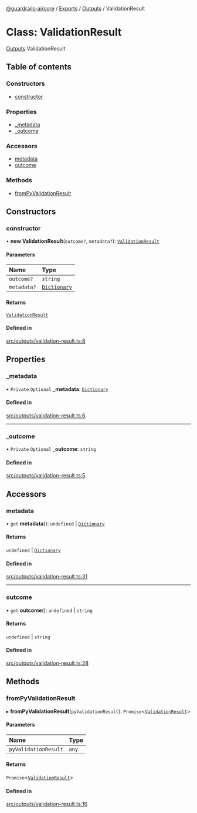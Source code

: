 [@guardrails-ai/core](../README.md) / [Exports](../modules.md) / [Outputs](../modules/Outputs.md) / ValidationResult

# Class: ValidationResult

[Outputs](../modules/Outputs.md).ValidationResult

## Table of contents

### Constructors

- [constructor](Outputs.ValidationResult.md#constructor)

### Properties

- [\_metadata](Outputs.ValidationResult.md#_metadata)
- [\_outcome](Outputs.ValidationResult.md#_outcome)

### Accessors

- [metadata](Outputs.ValidationResult.md#metadata)
- [outcome](Outputs.ValidationResult.md#outcome)

### Methods

- [fromPyValidationResult](Outputs.ValidationResult.md#frompyvalidationresult)

## Constructors

### constructor

• **new ValidationResult**(`outcome?`, `metadata?`): [`ValidationResult`](Outputs.ValidationResult.md)

#### Parameters

| Name | Type |
| :------ | :------ |
| `outcome?` | `string` |
| `metadata?` | [`Dictionary`](../modules/Types.md#dictionary) |

#### Returns

[`ValidationResult`](Outputs.ValidationResult.md)

#### Defined in

[src/outputs/validation-result.ts:8](https://github.com/guardrails-ai/guardrails-js/blob/45cd49e/src/outputs/validation-result.ts#L8)

## Properties

### \_metadata

• `Private` `Optional` **\_metadata**: [`Dictionary`](../modules/Types.md#dictionary)

#### Defined in

[src/outputs/validation-result.ts:6](https://github.com/guardrails-ai/guardrails-js/blob/45cd49e/src/outputs/validation-result.ts#L6)

___

### \_outcome

• `Private` `Optional` **\_outcome**: `string`

#### Defined in

[src/outputs/validation-result.ts:5](https://github.com/guardrails-ai/guardrails-js/blob/45cd49e/src/outputs/validation-result.ts#L5)

## Accessors

### metadata

• `get` **metadata**(): `undefined` \| [`Dictionary`](../modules/Types.md#dictionary)

#### Returns

`undefined` \| [`Dictionary`](../modules/Types.md#dictionary)

#### Defined in

[src/outputs/validation-result.ts:31](https://github.com/guardrails-ai/guardrails-js/blob/45cd49e/src/outputs/validation-result.ts#L31)

___

### outcome

• `get` **outcome**(): `undefined` \| `string`

#### Returns

`undefined` \| `string`

#### Defined in

[src/outputs/validation-result.ts:28](https://github.com/guardrails-ai/guardrails-js/blob/45cd49e/src/outputs/validation-result.ts#L28)

## Methods

### fromPyValidationResult

▸ **fromPyValidationResult**(`pyValidationResult`): `Promise`\<[`ValidationResult`](Outputs.ValidationResult.md)\>

#### Parameters

| Name | Type |
| :------ | :------ |
| `pyValidationResult` | `any` |

#### Returns

`Promise`\<[`ValidationResult`](Outputs.ValidationResult.md)\>

#### Defined in

[src/outputs/validation-result.ts:16](https://github.com/guardrails-ai/guardrails-js/blob/45cd49e/src/outputs/validation-result.ts#L16)
